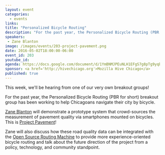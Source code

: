 ```yaml
---
layout: event
categories: 
  - events
links:
title: "Personalized Bicycle Routing"
description: "For the past year, the Personalized Bicycle Routing (PBR for short) breakout group has been working to help Chicagoans navigate their city by bicycle. Zane Blanton will demonstrate a prototype system that crowd-sources the measurement of pavement quality via smartphones mounted on bicycles. This is Project Pavement!"
speakers:
 - Zane Blanton
image: /images/events/203-project-pavement.png
date: 2016-05-02T18:00:00-06:00
event_id: 203
youtube_id: 
agenda: https://docs.google.com/document/d/1YmBNMJPEuNLH1EFgS7g8pTg9yqbxNl423SttYVDVEXo/edit#
sponsor: <a href='http://hivechicago.org'>Mozilla Hive Chicago</a>
published: true
---
```


This week, we'll be hearing from one of our very own breakout groups!

For the past year, the Personalized Bicycle Routing (PBR for short) breakout group has been working to help Chicagoans navigate their city by bicycle. 

[Zane Blanton](https://www.linkedin.com/in/zane-blanton-b7b62145) will demonstrate a prototype system that crowd-sources the measurement of pavement quality via smartphones mounted on bicycles. This is [Project Pavement](http://project-pavement.herokuapp.com/)! 

Zane will also discuss how these road quality data can be integrated with the [Open Source Routing Machine](http://project-osrm.org/) to provide more experience-oriented bicycle routing and talk about the future direction of the project from a policy, technology, and community standpoint.